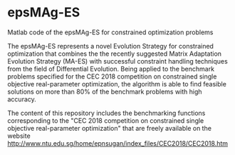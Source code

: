 # epsMAg-ES
Matlab code of the epsMAg-ES for constrained optimization problems

The epsMAg-ES represents a novel Evolution Strategy for constrained optimization that combines the the recently suggested Matrix Adaptation Evolution Strategy (MA-ES) with successful constraint handling techniques from the field of Differential Evolution. Being applied to the benchmark problems specified for the CEC 2018 competition on constrained single objective real-parameter optimization, the algorithm is able to find feasible solutions on more than 80% of the benchmark problems with high accuracy. 

The content of this repository includes the benchmarking functions corresponding to the "CEC 2018 competition on constrained single objective real-parameter optimization" that are freely available on the website <href>http://www.ntu.edu.sg/home/epnsugan/index_files/CEC2018/CEC2018.htm</href>
